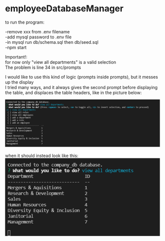 # employeeDatabaseManager

to run the program:<br>

-remove xxx from .env filename<br>
-add mysql password to .env file<br>
-in mysql run db/schema.sql then db/seed.sql<br>
-npm start<br>

Important!:<br>
for now only "view all departments" is a valid selection<br>
The problem is line 34 in src/prompts<br>

I would like to use this  kind of logic (prompts inside prompts), but it messes up the display<br>
I tried many ways, and it always gives the second prompt before displaying the table, and displaces the table headers, like in the picture below:<br>

<img src="./images/Capture.PNG" alt="capture"><br><br>
when it should instead look like this:<br>
<img src="./images/Capture2.PNG" alt="capture 2"><br>
